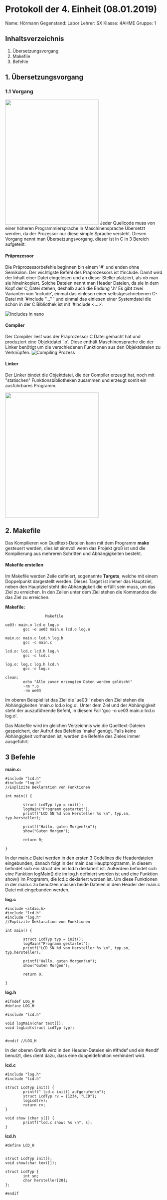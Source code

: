 
 # Protokoll der 4. Einheit (08.01.2019)
  Name: 		Hörmann
  Gegenstand: Labor
  Lehrer: SX
  Klasse: 4AHME
  Gruppe: 1
  ## Inhaltsverzeichnis

 1. Übersetzungsvorgang
 2. Makefile
 3. Befehle
 
 ## 1. Übersetzungsvorgang
 ### 1.1  Vorgang


<img src="https://github.com/HTLMechatronics/m15-la1-sx/blob/hoestm15/hoestm15/Images/Uebersetzungsvorgang__c%2B%2B.jpg" width="300" height="400" />
Jeder Quellcode muss von einer höheren Programmiersprache in Maschinensprache Übersetzt werden, da der Prozessor nur diese simple Sprache versteht. Diesen Vorgang nennt man Übersetzungsvorgang, dieser ist in C in 3 Bereich aufgeteilt:

#### Präprozessor
Die Präprozessorbefehle beginnen bin einem '#' und enden ohne Semikolon. Der wichtigste Befehl des Präprozessors ist #include. Damit wird der Inhalt einer Datei eingelesen und an dieser Steller platziert, als ob man sie hineinkopiert. Solche Dateien nennt man Header Dateien, da sie in dem Kopf der C_Datei stehen, deshalb auch die Endung '.h'
Es gibt zwei  Varianten von 'include', einmal das einlesen einer selbstgeschriebenen C-Datei mit '#include "..." ' und einmal das einlesen einer Systemdatei die schon in der C Bibliothek ist mit '#include <...>'. 

![Includes in nano](https://github.com/HTLMechatronics/m15-la1-sx/blob/hoestm15/hoestm15/Images/%23include.png)


#### Compiler
Der Compiler liest was der Präprozessor  C Datei gemacht hat und produziert eine Objektdatei '.o'.  Diese enthält Maschinensprache die der Linker benötigt um die verschiedenen Funktionen aus den Objektdateien zu Verknüpfen.
![Compiling Prozess](https://github.com/HTLMechatronics/m15-la1-sx/blob/hoestm15/hoestm15/Images/compiling-linking.png)


#### Linker
Der Linker bindet die Objektdatei, die der Compiler erzeugt hat, noch mit "statischen" Funktionsbibliotheken zusammen und erzeugt somit ein ausführbares Programm. 

<img src="https://github.com/HTLMechatronics/m15-la1-sx/blob/hoestm15/hoestm15/Images/1200px-Linker.svg.png" width="300" height="400" />

## 2. Makefile
Das Kompilieren von Quelltext-Dateien kann mit dem Programm **make** gesteuert werden, dies ist sinnvoll wenn das Projekt groß ist und die Kompilierung aus mehreren Schritten und Abhängigkeiten besteht.

#### Makefile erstellen
 
 Im Makefile werden Zeile definiert, sogenannte **Targets**, welche mit einem Doppelpunkt dargestellt werden. Dieses Target ist immer das Hauptziel, neben den Hauptziel steht die Abhängigkeit die erfüllt sein muss, um das Ziel zu erreichen. In den Zeilen unter dem Ziel stehen die Kommandos die das Ziel zu erreichen.

**Makefile:**
```
                  Makefile                                 

ue03: main.o lcd.o log.o
        gcc -o ue03 main.o lcd.o log.o

main.o: main.c lcd.h log.h
        gcc -c main.c

lcd.o: lcd.c lcd.h log.h
        gcc -c lcd.c

log.o: log.c log.h lcd.h
        gcc -c log.c

clean:
        echo "Alle zuvor erzeugten Daten werden gelöscht"  
        -rm *.o
        -rm ue03
```

Im oberen Beispiel ist das Ziel die 'ue03:' neben den Ziel stehen die Abhängigkeiten 'main.o lcd.o log.o'. Unter dem Ziel und der Abhängigkeit steht der auszuführende Befehl, in diesem Fall 'gcc -o ue03 main.o lcd.o log.o'.

Das Makefile wird im gleichen Verzeichnis wie die Quelltext-Dateien gespeichert, der Aufruf des Befehles 'make' genügt.
Falls keine Abhängigkeit vorhanden ist, werden die Befehle des Zieles immer ausgeführt. 

## 3 Befehle
**main.c:**

```#include <stdio.h>
#include "lcd.h"
#include "log.h"
//Explizite Deklaration von Funktionen

int main() {

        struct LcdTyp typ = init();
        logMain("Programm gestartet");
        printf("LCD SN %d vom Hersteller %s \n", typ.sn, typ.hersteller);

        printf("Hallo, guten Morgen!\n");
        show("Guten Morgen");
 
        return 0;

}

```

In der main.c Datei werden in den ersten 3 Codelines die Headerdateien eingebunden, danach folgt in der main das Hauptprogtramm, in diesem befindet sich ein struct der im lcd.h deklariert ist. Außerdem befindet sich eine Funktion logMain() die im log.h definiert worden ist und eine Funktion show() im Programm, die lcd.c deklariert worden ist. Um diese Funktionen in der main.c zu benutzen müssen beide Dateien in dem Header der main.c Datei mit eingebunden werden.

**log.c**
```
#include <stdio.h>
#include "lcd.h"
#include "log.h"
//Explizite Deklaration von Funktionen

int main() {

        struct LcdTyp typ = init();
        logMain("Programm gestartet");
        printf("LCD SN %d vom Hersteller %s \n", typ.sn, typ.hersteller);

        printf("Hallo, guten Morgen!\n");
        show("Guten Morgen");
 
        return 0;

}

```


**log.h**

```
#ifndef LOG_H
#define LOG_H

#include "lcd.h"

void logMain(char text[]); 
void logLcd(struct LcdTyp typ); 


#endif //LOG_H
```

In der oberen Grafik wird in den Header-Dateien ein #ifndef und ein #endif benutzt, dies dient dazu, dass eine doppeldefinition verhindert wird. 

**lcd.c**

```#include <stdio.h>
#include "log.h"
#include "lcd.h"

struct LcdTyp init() {
        printf(" lcd.c init() aufgerufen\n");
        struct LcdTyp rv = {1234, "LCD"};
        logLcd(rv);
        return rv;
}

void show (char s[]) {
        printf("lcd.c show: %s \n", s);
}

```


**lcd.h**

```#ifndef LCD_H
#define LCD_H


struct LcdTyp init();
void show(char text[]);

struct LcdTyp {
        int sn;
        char hersteller[20];
};

#endif
```


